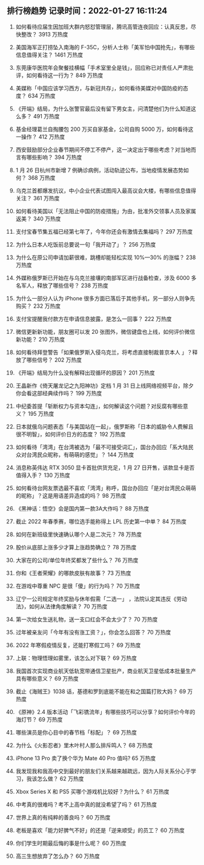 
## 排行榜趋势 记录时间：2022-01-27 16:11:24
  
  1. 如何看待应届生因加班大群内怒怼管理层，腾讯高管连夜回应：认真反思，尽快整改？ 3913 万热度
    
  2. 美国海军正打捞坠入南海的 F-35C，分析人士称「美军怕中国抢先」，有哪些信息值得关注？ 1461 万热度
    
  3. 东莞康华医院年会聚餐挂横幅「手术室里全是钱」，回应称已对责任人严肃批评，如何看待这一行为？ 849 万热度
    
  4. 美媒称「中国应该学习西方，与新冠共存」，如何看待美媒对中国防疫的态度？ 634 万热度
    
  5. 《开端》结局，为什么张警官最后没有留下男女主，问清楚他们为什么知道这么多？ 491 万热度
    
  6. 基金经理葛兰自掏腰包 200 万买自家基金，公司自购 5000 万，如何看待这一操作？ 412 万热度
    
  7. 西安鼓励部分企业春节期间不停工不停产，这一决定出于哪些考虑？对当地而言有哪些影响？ 394 万热度
    
  8. 1 月 26 日杭州市新增 7 例确诊病例，活动轨迹公布，当地疫情发展态势如何？ 368 万热度
    
  9. 乌克兰首都爆发抗议，中小企业代表试图闯入最高议会大楼，有哪些信息值得关注？ 361 万热度
    
  10. 如何看待美国以「无法阻止中国的防疫措施」为由，批准外交领事人员及家属返美？ 340 万热度
    
  11. 支付宝春节集五福已经第七年了，今年你还会有激情去集福吗？ 297 万热度
    
  12. 为什么日本人吃饭前总要说一句「我开动了」？ 256 万热度
    
  13. 为什么在原公司申请加薪很难，跳槽却能轻松实现 10%—30% 的涨幅？ 238 万热度
    
  14. 外媒称俄罗斯已开始在与乌克兰接壤的南部军区进行战备检查，涉及 6000 多名军人，释放了哪些信号？ 238 万热度
    
  15. 为什么一部分人认为 iPhone 很多方面已落后于其他手机，另一部分人则争先购买？ 232 万热度
    
  16. 支付宝提醒我付款方在申请信息披露，是怎么一回事？ 222 万热度
    
  17. 微信更新新功能，朋友圈可以发 20 张图外，微信键盘也上线，如何评价微信新功能？ 210 万热度
    
  18. 如何看待拜登警告「如果俄罗斯入侵乌克兰，将考虑直接制裁普京本人 」？释放了哪些信号？ 202 万热度
    
  19. 《开端》结局为什么没有解释出现循环的原因？ 201 万热度
    
  20. 王晶新作《倚天屠龙记之九阳神功》定档 1 月 31 日上线网络视频平台，除夕你会看这部经典续作吗？ 199 万热度
    
  21. 中纪委首提「斩断权力与资本勾连」，如何解读这个问题？对反腐有哪些意义？ 195 万热度
    
  22. 日本就俄乌问题表态「与美国站在一起」，俄罗斯称「日本的威胁令人费解且很不明智」，如何评价日方的态度？ 192 万热度
    
  23. 如何看待「湾湾」在台湾被选为「最不可接受词汇」，国台办回应「系大陆民众对台湾民众昵称，有萌萌的感觉」？ 144 万热度
    
  24. 消息称英伟达 RTX 3050 显卡首批供货充足，1 月 27 日开售，该款显卡是否值得入手？ 130 万热度
    
  25. 如何看待台网友票选最不喜欢「湾湾」称呼，国台办回应「是对台湾民众萌萌的昵称」？这是用语差异造成的吗？ 98 万热度
    
  26. 《黑神话：悟空》会是国内第一款3A大作吗？ 88 万热度
    
  27. 截止 2022 年春季赛，哪位选手能称得上 LPL 历史第一中单？ 84 万热度
    
  28. 如何在新班级里快速确认哪个人是二次元？ 78 万热度
    
  29. 股价从底部上涨多少才算上涨趋势确立？ 78 万热度
    
  30. 大家在的公司/单位年终奖都发了些什么？ 76 万热度
    
  31. 你和《王者荣耀》的哪款皮肤有故事？ 73 万热度
    
  32. 在游戏中尊重 NPC 是很「傻」的行为吗？ 70 万热度
    
  33. 辽宁一公司规定年终奖励与休年假需「二选一」 ，法院认定其违反《劳动法》，如何从法律角度解读？ 70 万热度
    
  34. 第一次给女生送礼物，送一支口红会不会太少了？ 70 万热度
    
  35. 过年被亲友问「今年有没有涨工资？」，你会怎么回答？ 70 万热度
    
  36. 2022 年寒假疫情反复，还能打寒假工吗？ 69 万热度
    
  37. 上联：物理悟理如雾里，该怎么对下联？ 69 万热度
    
  38. 我国首次实现商业航天低轨宽带通信卫星批产，商业航天卫星低成本批量生产具有哪些意义？ 69 万热度
    
  39. 截止《海贼王》1038 话，基德和罗到底能不能在和之国篇打败大妈？ 69 万热度
    
  40. 《原神》2.4 版本活动「飞彩镌流年」有哪些技巧可以分享？如何评价今年的海灯节？ 69 万热度
    
  41. 哪些演员是你心目中的春节档「标配」？ 69 万热度
    
  42. 为什么《火影忍者》里木叶村人那么排斥鸣人？ 68 万热度
    
  43. iPhone 13 Pro 卖了换个华为 Mate 40 Pro 值吗? 65 万热度
    
  44. 我发现我和我高中交到最好的朋友们关系越来越疏远，因为人际关系分心于学习，我该怎么做？ 62 万热度
    
  45. Xbox Series X 和 PS5 买哪个游戏机比较好？为什么？ 61 万热度
    
  46. 中考真的很难吗？考不上高中真的就没希望了吗？ 61 万热度
    
  47. 世界上真的有纯粹的善良吗？ 60 万热度
    
  48. 老板是喜欢「能力好脾气不好」的还是「逆来顺受」的员工？ 60 万热度
    
  49. 你们学生时期最后悔的事是什么呢？ 60 万热度
    
  50. 高三生想放弃了怎么办？ 60 万热度
    